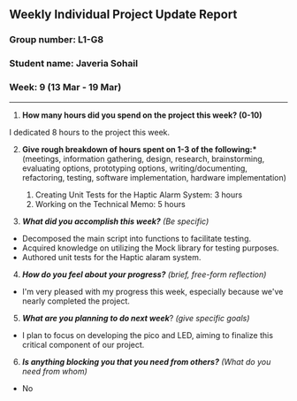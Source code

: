 ## Weekly Individual Project Update Report

### Group number: L1-G8

### Student name: Javeria Sohail

### Week: 9 (13 Mar - 19 Mar)

---

1. **How many hours did you spend on the project this week? (0-10)**

I dedicated 8 hours to the project this week.

2. **Give rough breakdown of hours spent on 1-3 of the following:\***
   (meetings, information gathering, design, research, brainstorming, evaluating options, prototyping options, writing/documenting, refactoring, testing, software implementation, hardware implementation)

   1. Creating Unit Tests for the Haptic Alarm System: 3 hours
   2. Working on the Technical Memo: 5 hours

3. **_What did you accomplish this week?_** _(Be specific)_

- Decomposed the main script into functions to facilitate testing.
- Acquired knowledge on utilizing the Mock library for testing purposes.
- Authored unit tests for the Haptic alaram system.

4. **_How do you feel about your progress?_** _(brief, free-form reflection)_

- I'm very pleased with my progress this week, especially because we've nearly completed the project.

5. **_What are you planning to do next week_**? _(give specific goals)_

- I plan to focus on developing the pico and LED, aiming to finalize this critical component of our project.

6. **_Is anything blocking you that you need from others?_** _(What do you need from whom)_

- No
